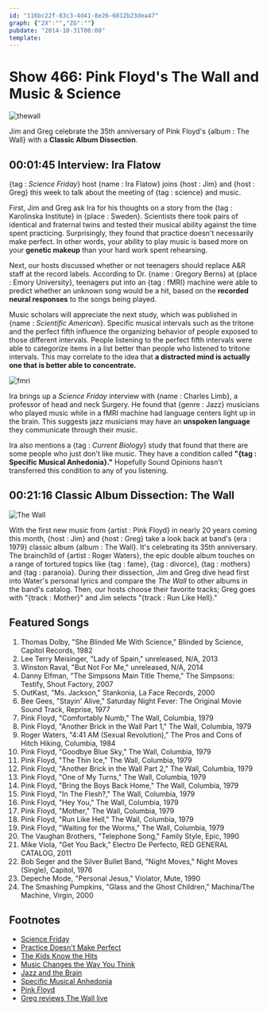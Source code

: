 ```yaml
---
id: "116bc22f-83c3-4d41-8e26-6812b23dea47"
graph: {"2X":"","ZG":""}
pubdate: "2014-10-31T00:00"
template: 
---
```






# Show 466: Pink Floyd's The Wall and Music & Science

![thewall](https://static.soundopinions.org/images/2014/thewall2_web.jpg)

Jim and Greg celebrate the 35th anniversary of Pink Floyd's {album : The Wall} with a **Classic Album Dissection**.



## 00:01:45 Interview: Ira Flatow

{tag : *Science Friday*} host {name : Ira Flatow} joins {host : Jim} and {host : Greg} this week to talk about the meeting of {tag : science} and music.

First, Jim and Greg ask Ira for his thoughts on a story from the {tag : Karolinska Institute} in {place : Sweden}. Scientists there took pairs of identical and fraternal twins and tested their musical ability against the time spent practicing. Surprisingly, they found that practice doesn't necessarily make perfect. In other words, your ability to play music is based more on your **genetic makeup** than your hard work spent rehearsing.

Next, our hosts discussed whether or not teenagers should replace A&R staff at the record labels. According to Dr. {name : Gregory Berns} at {place : Emory University}, teenagers put into an {tag : fMRI} machine were able to predict whether an unknown song would be a hit, based on the **recorded neural responses** to the songs being played.

Music scholars will appreciate the next study, which was published in {name : *Scientific American*}. Specific musical intervals such as the tritone and the perfect fifth influence the organizing behavior of people exposed to those different intervals. People listening to the perfect fifth intervals were able to categorize items in a list better than people who listened to tritone intervals. This may correlate to the idea that **a distracted mind is actually one that is better able to concentrate.**

![fmri](https://static.soundopinions.org/assets/466/2X0.jpg)

Ira brings up a *Science Friday* interview with {name : Charles Limb}, a professor of head and neck Surgery. He found that {genre : Jazz} musicians who played music while in a fMRI machine had language centers light up in the brain. This suggests jazz musicians may have an **unspoken language** they communicate through their music.

Ira also mentions a {tag : *Current Biology*} study that found that there are some people who just don't like music. They have a condition called **"{tag : Specific Musical Anhedonia}."** Hopefully Sound Opinions hasn't transferred this condition to any of you listening.



## 00:21:16 Classic Album Dissection: The Wall

![The Wall](https://static.soundopinions.org/assets/466/ZG0.jpg)

With the first new music from {artist : Pink Floyd} in nearly 20 years coming this month, {host : Jim} and {host : Greg} take a look back at band's {era : 1979} classic album {album : The Wall}. It's celebrating its 35th anniversary.  The brainchild of {artist : Roger Waters}, the epic double album touches on a range of tortured topics like {tag : fame}, {tag : divorce}, {tag : mothers} and {tag : paranoia}.  During their dissection, Jim and Greg dive head first into Water's personal lyrics and compare the *The Wall* to other albums in the band's catalog. Then, our hosts choose their favorite tracks; Greg goes with "{track : Mother}" and Jim selects "{track : Run Like Hell}."



## Featured Songs

1. Thomas Dolby, "She Blinded Me With Science," Blinded by Science, Capitol Records, 1982
2. Lee Terry Meisinger, "Lady of Spain," unreleased, N/A, 2013
3. Winston Raval, "But Not For Me," unreleased, N/A, 2014
4. Danny Elfman, "The Simpsons Main Title Theme," The Simpsons: Testify, Shout Factory, 2007
5. OutKast, "Ms. Jackson," Stankonia, La Face Records, 2000
6. Bee Gees, "Stayin' Alive," Saturday Night Fever: The Original Movie Sound Track, Reprise, 1977
7. Pink Floyd, "Comfortably Numb," The Wall, Columbia, 1979
8. Pink Floyd, "Another Brick in the Wall Part 1," The Wall, Columbia, 1979
9. Roger Waters, "4:41 AM (Sexual Revolution)," The Pros and Cons of Hitch Hiking, Columbia, 1984
10. Pink Floyd, "Goodbye Blue Sky," The Wall, Columbia, 1979
11. Pink Floyd, "The Thin Ice," The Wall, Columbia, 1979
12. Pink Floyd, "Another Brick in the Wall Part 2," The Wall, Columbia, 1979
13. Pink Floyd, "One of My Turns," The Wall, Columbia, 1979
14. Pink Floyd, "Bring the Boys Back Home," The Wall, Columbia, 1979
15. Pink Floyd, "In The Flesh?," The Wall, Columbia, 1979
16. Pink Floyd, "Hey You," The Wall, Columbia, 1979
17. Pink Floyd, "Mother," The Wall, Columbia, 1979
18. Pink Floyd, "Run Like Hell," The Wall, Columbia, 1979
19. Pink Floyd, "Waiting for the Worms," The Wall, Columbia, 1979
20. The Vaughan Brothers, "Telephone Song," Family Style, Epic, 1990
21. Mike Viola, "Get You Back," Electro De Perfecto, RED GENERAL CATALOG, 2011
22. Bob Seger and the Silver Bullet Band, "Night Moves," Night Moves (Single), Capitol, 1976
23. Depeche Mode, "Personal Jesus," Violator, Mute, 1990
24. The Smashing Pumpkins, "Glass and the Ghost Children," Machina/The Machine, Virgin, 2000



## Footnotes

- [Science Friday](http://www.sciencefriday.com/)
- [Practice Doesn't Make Perfect](http://www.economist.com/news/science-and-technology/21606259-musical-ability-dna-practice-may-not-make-perfect)
- [The Kids Know the Hits](http://news.sciencemag.org/brain-behavior/2011/06/can-brain-scans-predict-music-sales)
- [Music Changes the Way You Think](http://www.scientificamerican.com/article/music-changes-the-way-you-think/)
- [Jazz and the Brain](http://www.plosone.org/article/info%3Adoi%2F10.1371%2Fjournal.pone.0088665)
- [Specific Musical Anhedonia](http://www.cell.com/current-biology/abstract/S0960-9822(14)00133-X)
- [Pink Floyd](http://www.pinkfloyd.com/)
- [Greg reviews The Wall live](http://articles.chicagotribune.com/2012-06-09/entertainment/chi-roger-waters-concert-review-the-wall-tour-reviewed-20120608_1_roger-waters-wrigley-field-waters-first)